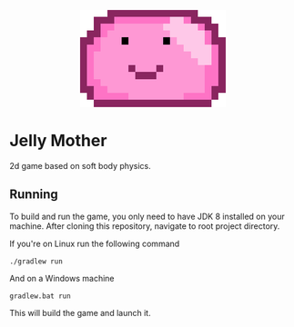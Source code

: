 <p align="center">
  <img src="logo.png"/>
</p>

# Jelly Mother
2d game based on soft body physics.

## Running
To build and run the game, you only need to have JDK 8 installed on your machine. After cloning this repository, navigate to root project directory.

If you're on Linux run the following command
```
./gradlew run
```

And on a Windows machine
```
gradlew.bat run
```

This will build the game and launch it.
